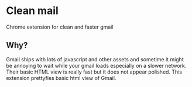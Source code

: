 # Clean mail

Chrome extension for clean and faster gmail


## Why?
Gmail ships with lots of javascript and other assets and sometime it might be annoying to wait while
your gmail loads especially on a slower network. Their basic HTML view is really fast but it does not
appear polished. This extension prettyfies basic html view of Gmail.